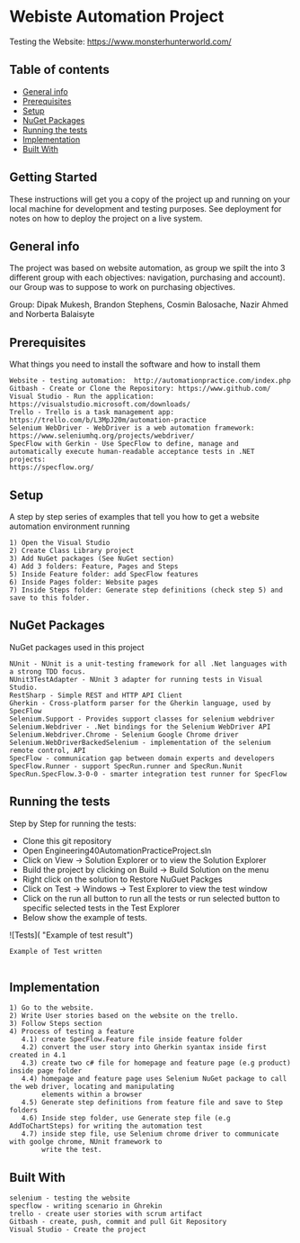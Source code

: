 # Webiste Automation Project
Testing the Website: https://www.monsterhunterworld.com/

## Table of contents
* [General info](#general-info)
* [Prerequisites](#Prerequisites)
* [Setup](#setup)
* [NuGet Packages](#Nuget-Packages)
* [Running the tests](#Running-the-tests)
* [Implementation](#Implementation)
* [Built With](#Built-With)

## Getting Started
These instructions will get you a copy of the project up and running on your local machine for development and testing purposes. See deployment for notes on how to deploy the project on a live system.

## General info
The project was based on website automation, as group we spilt the into 3 different group with each objectives: navigation, purchasing and account). our Group was to suppose to work on purchasing objectives. 

Group: Dipak Mukesh, Brandon Stephens, Cosmin Balosache, Nazir Ahmed and Norberta Balaisyte

## Prerequisites
What things you need to install the software and how to install them
```
Website - testing automation:  http://automationpractice.com/index.php
Gitbash - Create or Clone the Repository: https://www.github.com/
Visual Studio - Run the application: https://visualstudio.microsoft.com/downloads/ 
Trello - Trello is a task management app: https://trello.com/b/L3MpJ20m/automation-practice
Selenium WebDriver - WebDriver is a web automation framework: https://www.seleniumhq.org/projects/webdriver/
SpecFlow with Gerkin - Use SpecFlow to define, manage and automatically execute human-readable acceptance tests in .NET projects: 
https://specflow.org/
```

## Setup
A step by step series of examples that tell you how to get a website automation environment running
```
1) Open the Visual Studio
2) Create Class Library project
3) Add NuGet packages (See NuGet section)
4) Add 3 folders: Feature, Pages and Steps
5) Inside Feature folder: add SpecFlow features
6) Inside Pages folder: Website pages 
7) Inside Steps folder: Generate step definitions (check step 5) and save to this folder.
```

## NuGet Packages
NuGet packages used in this project
```
NUnit - NUnit is a unit-testing framework for all .Net languages with a strong TDD focus.
NUnit3TestAdapter - NUnit 3 adapter for running tests in Visual Studio.
RestSharp - Simple REST and HTTP API Client
Gherkin - Cross-platform parser for the Gherkin language, used by SpecFlow
Selenium.Support - Provides support classes for selenium webdriver 
Selenium.Webdriver - .Net bindings for the Selenium WebDriver API
Selenium.Webdriver.Chrome - Selenium Google Chrome driver 
Selenium.WebDriverBackedSelenium - implementation of the selenium remote control, API
SpecFlow - communication gap between domain experts and developers
SpecFlow.Runner - support SpecRun.runner and SpecRun.Nunit
SpecRun.SpecFlow.3-0-0 - smarter integration test runner for SpecFlow
```

## Running the tests
Step by Step for running the tests:
* Clone this git repository
* Open Engineering40AutomationPracticeProject.sln
* Click on View -> Solution Explorer or to view the Solution Explorer
* Build the project by clicking on Build -> Build Solution on the menu
* Right click on the solution to Restore NuGuet Packges
* Click on Test -> Windows -> Test Explorer to view the test window
* Click on the run all button to run all the tests or run selected button to specific selected tests in the Test Explorer
* Below show the example of tests. 

![Tests]( "Example of test result")

```C#
Example of Test written

```

```SpecFlow

```

## Implementation
```
1) Go to the website.
2) Write User stories based on the website on the trello.
3) Follow Steps section 
4) Process of testing a feature
   4.1) create SpecFlow.Feature file inside feature folder
   4.2) convert the user story into Gherkin syantax inside first created in 4.1
   4.3) create two c# file for homepage and feature page (e.g product) inside page folder
   4.4) homepage and feature page uses Selenium NuGet package to call the web driver, locating and manipulating 
        elements within a browser
   4.5) Generate step definitions from feature file and save to Step folders 
   4.6) Inside step folder, use Generate step file (e.g AddToChartSteps) for writing the automation test 
   4.7) inside step file, use Selenium chrome driver to communicate with goolge chrome, NUnit framework to
        write the test.
```

## Built With
```
selenium - testing the website 
specflow - writing scenario in Ghrekin 
trello - create user stories with scrum artifact
Gitbash - create, push, commit and pull Git Repository
Visual Studio - Create the project 
```
